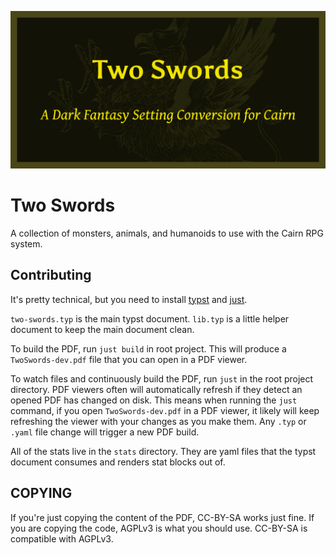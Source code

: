 ![](banner.png)

# Two Swords

A collection of monsters, animals, and humanoids to use with the Cairn RPG system.

## Contributing

It's pretty technical, but you need to install [typst] and [just].

`two-swords.typ` is the main typst document.
`lib.typ` is a little helper document to keep the main document clean.

To build the PDF, run `just build` in root project.
This will produce a `TwoSwords-dev.pdf` file that you can open in a PDF viewer.

To watch files and continuously build the PDF, run `just` in the root project directory.
PDF viewers often will automatically refresh if they detect an opened PDF has changed on disk.
This means when running the `just` command, if you open `TwoSwords-dev.pdf` in a PDF viewer,
it likely will keep refreshing the viewer with your changes as you make them.
Any `.typ` or `.yaml` file change will trigger a new PDF build.

All of the stats live in the `stats` directory.
They are yaml files that the typst document consumes and renders stat blocks out of.

## COPYING

If you're just copying the content of the PDF, CC-BY-SA works just fine.
If you are copying the code, AGPLv3 is what you should use.
CC-BY-SA is compatible with AGPLv3.

[typst]: https://github.com/typst/typst
[just]: https://github.com/casey/just